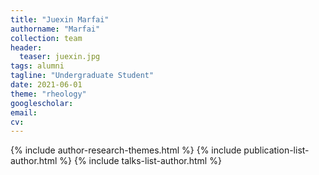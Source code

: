 ```yaml
---
title: "Juexin Marfai"
authorname: "Marfai"
collection: team
header:
  teaser: juexin.jpg
tags: alumni
tagline: "Undergraduate Student"
date: 2021-06-01
theme: "rheology"
googlescholar: 
email: 
cv: 
---
```


<p align= "justify">

{% include author-research-themes.html %}
{% include publication-list-author.html %}
{% include talks-list-author.html %}